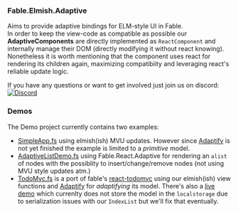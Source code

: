 ### Fable.Elmish.Adaptive


Aims to provide adaptive bindings for ELM-style UI in Fable.  
In order to keep the view-code as compatible as possible our **AdaptiveComponents** are 
directly implemented as `ReactComponent` and internally manage their DOM (directly modifying it without react knowing).
Nonetheless it is worth mentioning that the component uses react for rendering its children again, maximizing compatibiity and leveraging react's reliable update logic. 

If you have any questions or want to get involved just join us on discord: [![Discord](https://discordapp.com/api/guilds/611129394764840960/widget.png)](https://discord.gg/UyecnhM)

### Demos

The Demo project currently contains two examples:
* [SimpleApp.fs](https://github.com/krauthaufen/Fable.Elmish.Adaptive/blob/master/src/Demo/SimpleApp.fs) using elmish(ish) MVU updates.
  However since [Adaptify](https://github.com/krauthaufen/Adaptify) is not yet finished the example is limited to a *primitive* model.
* [AdaptiveListDemo.fs](https://github.com/krauthaufen/Fable.Elmish.Adaptive/blob/master/src/Demo/AdaptiveListDemo.fs) using Fable.React.Adaptive for rendering an `alist` of nodes with the possiblity to insert/change/remove nodes (not using MVU style updates atm.)
* [TodoMvc.fs](https://github.com/krauthaufen/Fable.Elmish.Adaptive/blob/master/src/Demo/TodoMvc.fs) is a port of fable's [react-todomvc](https://github.com/elmish/sample-react-todomvc) using our elmish(ish) view functions and [Adaptify](https://github.com/krauthaufen/Adaptify) for *adaptifying* its model. There's also a [live demo](https://aardvarkians.com/demo/TodoMVC/) which currenlty does not store the model in the `localstorage` due to serialization issues with our `IndexList` but we'll fix that eventually.

